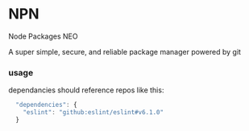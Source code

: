 # NPN
Node Packages NEO

A super simple, secure, and reliable package manager powered by git

### usage

dependancies should reference repos like this:
```javascript
  "dependencies": {
    "eslint": "github:eslint/eslint#v6.1.0"
  }
```
